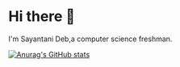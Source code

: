 # Hi there  👋

I'm Sayantani Deb,a computer science freshman.

[![Anurag's GitHub stats](https://github-readme-stats.vercel.app/api?username=SayantaniDeb)](https://github.com/anuraghazra/github-readme-stats)

